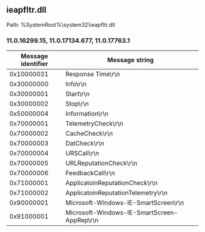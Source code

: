 ## ieapfltr.dll

Path: %SystemRoot%\system32\ieapfltr.dll

### 11.0.16299.15, 11.0.17134.677, 11.0.17763.1

Message identifier | Message string
--- | ---
0x10000031 | Response Time\r\n
0x30000000 | Info\r\n
0x30000001 | Start\r\n
0x30000002 | Stop\r\n
0x50000004 | Information\r\n
0x70000001 | TelemetryCheck\r\n
0x70000002 | CacheCheck\r\n
0x70000003 | DatCheck\r\n
0x70000004 | URSCall\r\n
0x70000005 | URLReputationCheck\r\n
0x70000006 | FeedbackCall\r\n
0x71000001 | ApplicatoinReputationCheck\r\n
0x71000002 | ApplicatoinReputationTelemetry\r\n
0x90000001 | Microsoft-Windows-IE-SmartScreen\r\n
0x91000001 | Microsoft-Windows-IE-SmartScreen-AppRep\r\n
